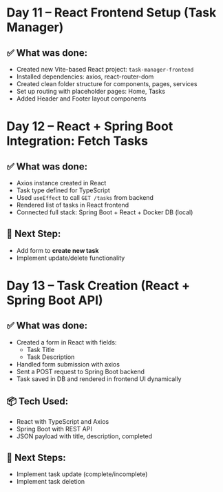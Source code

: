 # Day 11 – React Frontend Setup (Task Manager)

## ✅ What was done:

- Created new Vite-based React project: `task-manager-frontend`
- Installed dependencies: axios, react-router-dom
- Created clean folder structure for components, pages, services
- Set up routing with placeholder pages: Home, Tasks
- Added Header and Footer layout components

# Day 12 – React + Spring Boot Integration: Fetch Tasks

## ✅ What was done:

- Axios instance created in React
- Task type defined for TypeScript
- Used `useEffect` to call `GET /tasks` from backend
- Rendered list of tasks in React frontend
- Connected full stack: Spring Boot + React + Docker DB (local)

## 🔗 Next Step:

- Add form to **create new task**
- Implement update/delete functionality

# Day 13 – Task Creation (React + Spring Boot API)

## ✅ What was done:

- Created a form in React with fields:
  - Task Title
  - Task Description
- Handled form submission with axios
- Sent a POST request to Spring Boot backend
- Task saved in DB and rendered in frontend UI dynamically

## 📦 Tech Used:

- React with TypeScript and Axios
- Spring Boot with REST API
- JSON payload with title, description, completed

## 🔗 Next Steps:

- Implement task update (complete/incomplete)
- Implement task deletion

